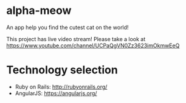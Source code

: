 # alpha-meow
An app help you find the cutest cat on the world!

This project has live video stream! Please take a look at https://www.youtube.com/channel/UCPaQgVN0Zz3623imOkmwEeQ

# Technology selection
* Ruby on Rails: http://rubyonrails.org/
* AngularJS: https://angularjs.org/
